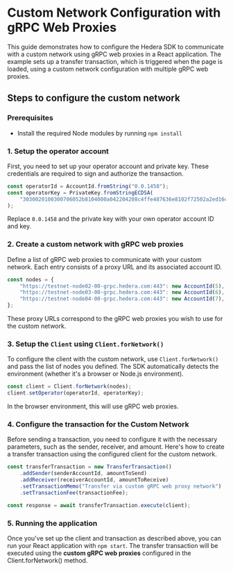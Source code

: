 # Custom Network Configuration with gRPC Web Proxies

This guide demonstrates how to configure the Hedera SDK to communicate with a custom network using gRPC web proxies in a React application. The example sets up a transfer transaction, which is triggered when the page is loaded, using a custom network configuration with multiple gRPC web proxies.

## Steps to configure the custom network

### Prerequisites

-   Install the required Node modules by running `npm install`

### 1. Setup the operator account

First, you need to set up your operator account and private key. These credentials are required to sign and authorize the transaction.

```javascript
const operatorId = AccountId.fromString("0.0.1458");
const operatorKey = PrivateKey.fromStringECDSA(
    "3030020100300706052b8104000a042204208c4ffe487636e8102f72502a2ed16cb4f98073582a777fcfa758481485d9f887",
);
```

Replace `0.0.1458` and the private key with your own operator account ID and key.

### 2. Create a custom network with gRPC web proxies

Define a list of gRPC web proxies to communicate with your custom network. Each entry consists of a proxy URL and its associated account ID.

```javascript
const nodes = {
    "https://testnet-node02-00-grpc.hedera.com:443": new AccountId(5),
    "https://testnet-node03-00-grpc.hedera.com:443": new AccountId(6),
    "https://testnet-node04-00-grpc.hedera.com:443": new AccountId(7),
};
```

These proxy URLs correspond to the gRPC web proxies you wish to use for the custom network.

### 3. Setup the `Client` using `Client.forNetwork()`

To configure the client with the custom network, use `Client.forNetwork()` and pass the list of nodes you defined. The SDK automatically detects the environment (whether it's a browser or Node.js environment).

```javascript
const client = Client.forNetwork(nodes);
client.setOperator(operatorId, operatorKey);
```

In the browser environment, this will use gRPC web proxies.

### 4. Configure the transaction for the Custom Network

Before sending a transaction, you need to configure it with the necessary parameters, such as the sender, receiver, and amount. Here's how to create a transfer transaction using the configured client for the custom network.

```javascript
const transferTransaction = new TransferTransaction()
    .addSender(senderAccountId, amountToSend)
    .addReceiver(receiverAccountId, amountToReceive)
    .setTransactionMemo("Transfer via custom gRPC web proxy network")
    .setTransactionFee(transactionFee);

const response = await transferTransaction.execute(client);
```

### 5. Running the application

Once you've set up the client and transaction as described above, you can run your React application with `npm start`. The transfer transaction will be executed using the **custom gRPC web proxies** configured in the Client.forNetwork() method.
